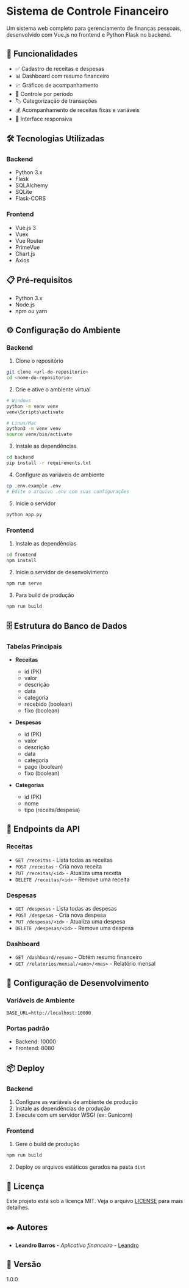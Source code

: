 # Sistema de Controle Financeiro

Um sistema web completo para gerenciamento de finanças pessoais, desenvolvido com Vue.js no frontend e Python Flask no backend.

## 🚀 Funcionalidades

- ✅ Cadastro de receitas e despesas
- 📊 Dashboard com resumo financeiro
- 📈 Gráficos de acompanhamento
- 📅 Controle por período
- 🏷️ Categorização de transações
- 💰 Acompanhamento de receitas fixas e variáveis
- 📱 Interface responsiva

## 🛠️ Tecnologias Utilizadas

### Backend
- Python 3.x
- Flask
- SQLAlchemy
- SQLite
- Flask-CORS

### Frontend
- Vue.js 3
- Vuex
- Vue Router
- PrimeVue
- Chart.js
- Axios

## 📋 Pré-requisitos

- Python 3.x
- Node.js
- npm ou yarn

## ⚙️ Configuração do Ambiente

### Backend

1. Clone o repositório
```bash
git clone <url-do-repositorio>
cd <nome-do-repositorio>
```

2. Crie e ative o ambiente virtual
```bash
# Windows
python -m venv venv
venv\Scripts\activate

# Linux/Mac
python3 -m venv venv
source venv/bin/activate
```

3. Instale as dependências
```bash
cd backend
pip install -r requirements.txt
```

4. Configure as variáveis de ambiente
```bash
cp .env.example .env
# Edite o arquivo .env com suas configurações
```

5. Inicie o servidor
```bash
python app.py
```

### Frontend

1. Instale as dependências
```bash
cd frontend
npm install
```

2. Inicie o servidor de desenvolvimento
```bash
npm run serve
```

3. Para build de produção
```bash
npm run build
```

## 🗄️ Estrutura do Banco de Dados

### Tabelas Principais

- **Receitas**
  - id (PK)
  - valor
  - descrição
  - data
  - categoria
  - recebido (boolean)
  - fixo (boolean)

- **Despesas**
  - id (PK)
  - valor
  - descrição
  - data
  - categoria
  - pago (boolean)
  - fixo (boolean)

- **Categorias**
  - id (PK)
  - nome
  - tipo (receita/despesa)

## 📱 Endpoints da API

### Receitas
- `GET /receitas` - Lista todas as receitas
- `POST /receitas` - Cria nova receita
- `PUT /receitas/<id>` - Atualiza uma receita
- `DELETE /receitas/<id>` - Remove uma receita

### Despesas
- `GET /despesas` - Lista todas as despesas
- `POST /despesas` - Cria nova despesa
- `PUT /despesas/<id>` - Atualiza uma despesa
- `DELETE /despesas/<id>` - Remove uma despesa

### Dashboard
- `GET /dashboard/resumo` - Obtém resumo financeiro
- `GET /relatorios/mensal/<ano>/<mes>` - Relatório mensal

## 🔧 Configuração de Desenvolvimento

### Variáveis de Ambiente

```env
BASE_URL=http://localhost:10000
```

### Portas padrão
- Backend: 10000
- Frontend: 8080

## 📦 Deploy

### Backend
1. Configure as variáveis de ambiente de produção
2. Instale as dependências de produção
3. Execute com um servidor WSGI (ex: Gunicorn)

### Frontend
1. Gere o build de produção
```bash
npm run build
```
2. Deploy os arquivos estáticos gerados na pasta `dist`

## 📝 Licença

Este projeto está sob a licença MIT. Veja o arquivo [LICENSE](LICENSE) para mais detalhes.

## ✒️ Autores

* **Leandro Barros** - *Aplicativo financeiro* - [Leandro](https://github.com/L34NDP0)

## 📄 Versão

1.0.0
